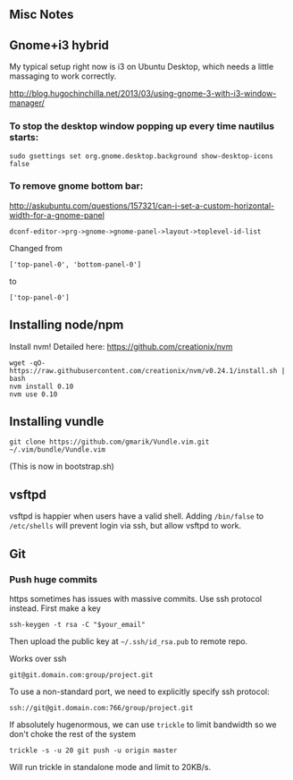 Misc Notes
-------------------------------

## Gnome+i3 hybrid

My typical setup right now is i3 on Ubuntu Desktop, which needs a little massaging to work correctly.

http://blog.hugochinchilla.net/2013/03/using-gnome-3-with-i3-window-manager/


### To stop the desktop window popping up every time nautilus starts:

    sudo gsettings set org.gnome.desktop.background show-desktop-icons false


### To remove gnome bottom bar:

http://askubuntu.com/questions/157321/can-i-set-a-custom-horizontal-width-for-a-gnome-panel

    dconf-editor->prg->gnome->gnome-panel->layout->toplevel-id-list

Changed from

    ['top-panel-0', 'bottom-panel-0']

to

    ['top-panel-0']

## Installing node/npm

Install nvm! Detailed here: https://github.com/creationix/nvm

	wget -qO- https://raw.githubusercontent.com/creationix/nvm/v0.24.1/install.sh | bash
	nvm install 0.10
	nvm use 0.10

## Installing vundle

    git clone https://github.com/gmarik/Vundle.vim.git ~/.vim/bundle/Vundle.vim

(This is now in bootstrap.sh)

## vsftpd

vsftpd is happier when users have a valid shell. Adding `/bin/false` to `/etc/shells` will prevent login via ssh, but allow vsftpd to work.

## Git

### Push huge commits

https sometimes has issues with massive commits. Use ssh protocol instead. First make a key

    ssh-keygen -t rsa -C "$your_email"

Then upload the public key at `~/.ssh/id_rsa.pub` to remote repo.

Works over ssh

    git@git.domain.com:group/project.git

To use a non-standard port, we need to explicitly specify ssh protocol:

    ssh://git@git.domain.com:766/group/project.git

If absolutely hugenormous, we can use `trickle` to limit bandwidth so we don't choke the rest of the system

    trickle -s -u 20 git push -u origin master

Will run trickle in standalone mode and limit to 20KB/s.
